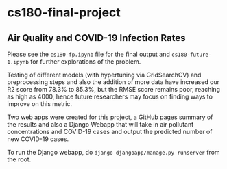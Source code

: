 # cs180-final-project
## Air Quality and COVID-19 Infection Rates

Please see the `cs180-fp.ipynb` file for the final output and `cs180-future-1.ipynb` for further explorations of the problem.

Testing of different models (with hypertuning via GridSearchCV) and preprocessing steps and also the addition of more data have increased our R2 score from 78.3% to 85.3%, but the RMSE score remains poor, reaching as high as 4000, hence future researchers may focus on finding ways to improve on this metric. 

Two web apps were created for this project, a GitHub pages summary of the results and also a Django Webapp that will take in air pollutant concentrations and COVID-19 cases and output the predicted number of new COVID-19 cases.

To run the Django webapp, do `django djangoapp/manage.py runserver` from the root.
